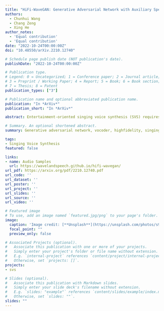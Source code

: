 ```yaml
---
title: "HiFi-WaveGAN: Generative Adversarial Network with Auxiliary Spectrogram-Phase Loss for High-Fidelity Singing Voice Generation"
authors:
  - Chunhui Wang
  - Chang Zeng
  - Xing He
author_notes:
  - 'Equal contribution'
  - 'Equal contribution'
date: "2022-10-24T00:00:00Z"
doi: "10.48550/arXiv.2210.12740"

# Schedule page publish date (NOT publication's date).
publishDate: "2022-10-24T00:00:00Z"

# Publication type.
# Legend: 0 = Uncategorized; 1 = Conference paper; 2 = Journal article;
# 3 = Preprint / Working Paper; 4 = Report; 5 = Book; 6 = Book section;
# 7 = Thesis; 8 = Patent
publication_types: ["3"]

# Publication name and optional abbreviated publication name.
publication: "In *ArXiv*"
publication_short: "In *ArXiv*"

abstract: Entertainment-oriented singing voice synthesis (SVS) requires a vocoder to generate high-fidelity (e.g. 48kHz) audio. However, most text-to-speech (TTS) vocoders cannot work well in this scenario even if the neural vocoder for TTS has achieved significant progress. In this paper, we propose HiFi-WaveGAN which is designed for synthesizing the 48kHz high-quality singing voices from the full-band mel-spectrogram in real-time. Specifically, it consists of a generator improved from WaveNet, a multi-period discriminator same to HiFiGAN, and a multi-resolution spectrogram discriminator borrowed from UnivNet. To better reconstruct the high-frequency part from the full-band mel-spectrogram, we design a novel auxiliary spectrogram-phase loss to train the neural network, which can also accelerate the training process. The experimental result shows that our proposed HiFi-WaveGAN significantly outperforms other neural vocoders such as Parallel WaveGAN (PWG) and HiFiGAN in the mean opinion score (MOS) metric for the 48kHz SVS task. And a comparative study of HiFi-WaveGAN with/without phase loss term proves that phase loss indeed improves the training speed. Besides, we also compare the spectrogram generated by our HiFi-WaveGAN and PWG, which shows our HiFi-WaveGAN has a more powerful ability to model the high-frequency parts.

# Summary. An optional shortened abstract.
summary: Generative adversarial network, vocoder, highfidelity, singing voice generation.

tags:
- Singing Voice Synthesis
featured: false

links:
- name: Audio Samples
  url: https://wavelandspeech.github.io/hifi-wavegan/
url_pdf: https://arxiv.org/pdf/2210.12740.pdf
url_code: ''
url_dataset: ''
url_poster: ''
url_project: ''
url_slides: ''
url_source: ''
url_video: ''

# Featured image
# To use, add an image named `featured.jpg/png` to your page's folder. 
image:
  caption: 'Image credit: [**Unsplash**](https://unsplash.com/photos/s9CC2SKySJM)'
  focal_point: ""
  preview_only: false

# Associated Projects (optional).
#   Associate this publication with one or more of your projects.
#   Simply enter your project's folder or file name without extension.
#   E.g. `internal-project` references `content/project/internal-project/index.md`.
#   Otherwise, set `projects: []`.
projects:
- svs

# Slides (optional).
#   Associate this publication with Markdown slides.
#   Simply enter your slide deck's filename without extension.
#   E.g. `slides: "example"` references `content/slides/example/index.md`.
#   Otherwise, set `slides: ""`.
slides: ""
---
```


<!-- {{% callout note %}}
Click the _Cite_ button above to demo the feature to enable visitors to import publication metadata into their reference management software.
{{% /callout %}} -->

<!-- Supplementary notes can be added here, including [code, math, and images](https://wowchemy.com/docs/writing-markdown-latex/). -->
